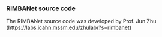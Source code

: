 ### RIMBANet source code

The RIMBANet source code was developed by Prof. Jun Zhu (https://labs.icahn.mssm.edu/zhulab/?s=rimbanet)
